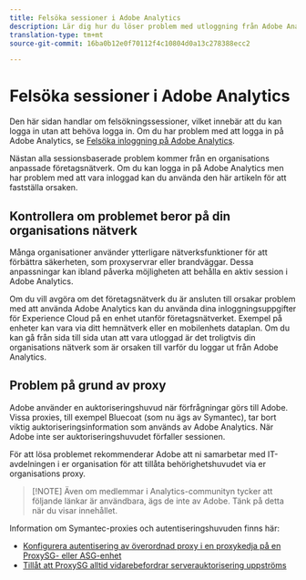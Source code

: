 ```yaml
---
title: Felsöka sessioner i Adobe Analytics
description: Lär dig hur du löser problem med utloggning från Adobe Analytics.
translation-type: tm+mt
source-git-commit: 16ba0b12e0f70112f4c10804d0a13c278388ecc2

---
```



# Felsöka sessioner i Adobe Analytics

Den här sidan handlar om felsökningssessioner, vilket innebär att du kan logga in utan att behöva logga in. Om du har problem med att logga in på Adobe Analytics, se [Felsöka inloggning på Adobe Analytics](troubleshoot-login.md).

Nästan alla sessionsbaserade problem kommer från en organisations anpassade företagsnätverk. Om du kan logga in på Adobe Analytics men har problem med att vara inloggad kan du använda den här artikeln för att fastställa orsaken.

## Kontrollera om problemet beror på din organisations nätverk

Många organisationer använder ytterligare nätverksfunktioner för att förbättra säkerheten, som proxyservrar eller brandväggar. Dessa anpassningar kan ibland påverka möjligheten att behålla en aktiv session i Adobe Analytics.

Om du vill avgöra om det företagsnätverk du är ansluten till orsakar problem med att använda Adobe Analytics kan du använda dina inloggningsuppgifter för Experience Cloud på en enhet utanför företagsnätverket. Exempel på enheter kan vara via ditt hemnätverk eller en mobilenhets dataplan. Om du kan gå från sida till sida utan att vara utloggad är det troligtvis din organisations nätverk som är orsaken till varför du loggar ut från Adobe Analytics.

## Problem på grund av proxy

Adobe använder en auktoriseringshuvud när förfrågningar görs till Adobe. Vissa proxies, till exempel Bluecoat (som nu ägs av Symantec), tar bort viktig auktoriseringsinformation som används av Adobe Analytics. När Adobe inte ser auktoriseringshuvudet förfaller sessionen.

För att lösa problemet rekommenderar Adobe att ni samarbetar med IT-avdelningen i er organisation för att tillåta behörighetshuvudet via er organisations proxy.

> [!NOTE] Även om medlemmar i Analytics-communityn tycker att följande länkar är användbara, ägs de inte av Adobe. Tänk på detta när du visar innehållet.

Information om Symantec-proxies och autentiseringshuvuden finns här:

* [Konfigurera autentisering av överordnad proxy i en proxykedja på en ProxySG- eller ASG-enhet](https://support.symantec.com/en_US/article.TECH246122.html)
* [Tillåt att ProxySG alltid vidarebefordrar serverauktorisering uppströms](https://support.symantec.com/en_US/article.TECH244708.html)
